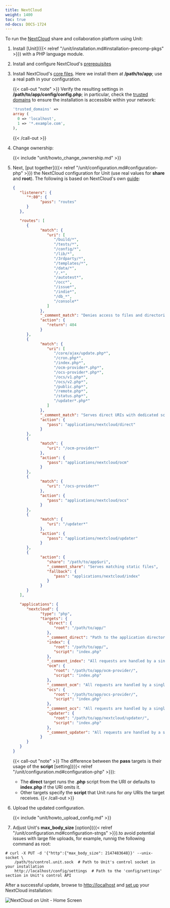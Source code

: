 ```yaml
---
title: NextCloud
weight: 1400
toc: true
nd-docs: DOCS-1724
---
```


To run the [NextCloud](https://nextcloud.com) share and collaboration
platform using Unit:

1. Install [Unit]({{< relref "/unit/installation.md#installation-precomp-pkgs" >}}) with a PHP language module.

2. Install and configure NextCloud's [prerequisites](https://docs.nextcloud.com/server/latest/admin_manual/installation/source_installation.html#prerequisites-for-manual-installation)

3. Install NextCloud's [core files](https://docs.nextcloud.com/server/latest/admin_manual/installation/command_line_installation.html). Here we install them at **/path/to/app**;
   use a real path in your configuration.

   {{< call-out "note" >}}
   Verify the resulting settings in **/path/to/app/config/config.php**;
   in particular, check the [trusted domains](https://docs.nextcloud.com/server/latest/admin_manual/installation/installation_wizard.html#trusted-domains-label)
   to ensure the installation is accessible within your network:

   ```php
   'trusted_domains' =>
   array (
     0 => 'localhost',
     1 => '*.example.com',
   ),
   ```
   {{< /call-out >}}

4. Change ownership:

   {{< include "unit/howto_change_ownership.md" >}}

5. Next,
   [put together]({{< relref "/unit/configuration.md#configuration-php" >}})
   the NextCloud configuration for Unit (use real values for **share** and
   **root**). The following is based on NextCloud's own
   [guide](https://docs.nextcloud.com/server/latest/admin_manual/installation/nginx.html):

   ```json
   {
      "listeners": {
         "*:80": {
               "pass": "routes"
         }
      },

      "routes": [
         {
               "match": {
                  "uri": [
                     "/build/*",
                     "/tests/*",
                     "/config/*",
                     "/lib/*",
                     "/3rdparty/*",
                     "/templates/*",
                     "/data/*",
                     "/.*",
                     "/autotest*",
                     "/occ*",
                     "/issue*",
                     "/indie*",
                     "/db_*",
                     "/console*"
                  ]
               },
               "_comment_match": "Denies access to files and directories best kept private",
               "action": {
                  "return": 404
               }
         },
         {
               "match": {
                  "uri": [
                     "/core/ajax/update.php*",
                     "/cron.php*",
                     "/index.php*",
                     "/ocm-provider*.php*",
                     "/ocs-provider*.php*",
                     "/ocs/v1.php*",
                     "/ocs/v2.php*",
                     "/public.php*",
                     "/remote.php*",
                     "/status.php*",
                     "/updater*.php*"
                  ]
               },
               "_comment_match": "Serves direct URIs with dedicated scripts",
               "action": {
                  "pass": "applications/nextcloud/direct"
               }
         },
         {
               "match": {
                  "uri": "/ocm-provider*"
               },
               "action": {
                  "pass": "applications/nextcloud/ocm"
               }
         },
         {
               "match": {
                  "uri": "/ocs-provider*"
               },
               "action": {
                  "pass": "applications/nextcloud/ocs"
               }
         },
         {
               "match": {
                  "uri": "/updater*"
               },
               "action": {
                  "pass": "applications/nextcloud/updater"
               }
         },
         {
               "action": {
                  "share": "/path/to/app$uri",
                  "_comment_share": "Serves matching static files",
                  "fallback": {
                     "pass": "applications/nextcloud/index"
                  }
               }
         }
      ],

      "applications": {
         "nextcloud": {
               "type": "php",
               "targets": {
                  "direct": {
                     "root": "/path/to/app/"
                  },
                  "_comment_direct": "Path to the application directory; use a real path in your configuration",
                  "index": {
                     "root": "/path/to/app/",
                     "script": "index.php"
                  },
                  "_comment_index": "All requests are handled by a single script",
                  "ocm": {
                     "root": "/path/to/app/ocm-provider/",
                     "script": "index.php"
                  },
                  "_comment_ocm": "All requests are handled by a single script",
                  "ocs": {
                     "root": "/path/to/app/ocs-provider/",
                     "script": "index.php"
                  },
                  "_comment_ocs": "All requests are handled by a single script",
                  "updater": {
                     "root": "/path/to/app/nextcloud/updater/",
                     "script": "index.php"
                  },
                  "_comment_updater": "All requests are handled by a single script"
               }
         }
      }
   }
   ```

   {{< call-out "note" >}}
   The difference between the **pass** targets is their usage of the
   **script** [setting]({{< relref "/unit/configuration.md#configuration-php" >}}):

   - The **direct** target runs the **.php** script from the URI or
     defaults to **index.php** if the URI omits it.
   - Other targets specify the **script** that Unit runs for *any* URIs
     the target receives.
   {{< /call-out >}}

6. Upload the updated configuration.

   {{< include "unit/howto_upload_config.md" >}}

 7. Adjust Unit's **max_body_size** [option]({{< relref "/unit/configuration.md#configuration-stngs" >}}).to
   avoid potential issues with large file uploads, for example, runnig the
   following command as root:

   ```console
   # curl -X PUT -d '{"http":{"max_body_size": 2147483648}}' --unix-socket \
       /path/to/control.unit.sock  # Path to Unit's control socket in your installation
       http://localhost/config/settings  # Path to the 'config/settings' section in Unit's control API
   ```

   After a successful update, browse to <http://localhost> and [set up](https://docs.nextcloud.com/server/latest/admin_manual/installation/installation_wizard.html)
   your NextCloud installation:

   ![NextCloud on Unit - Home Screen](/unit/images/nextcloud.png)

